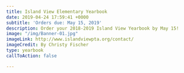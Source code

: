 ```yaml
---
title: Island View Elementary Yearbook
date: 2019-04-24 17:59:41 +0000
subtitle: 'Orders due: May 15, 2019'
description: Order your 2018-2019 Island View Yearbook by May 15!
image: "/img/Banner-01.jpg"
imageLink: http://www.islandviewpta.org/contact/
imageCredit: By Christy Fischer
type: yearbook
callToAction: false

---
```

